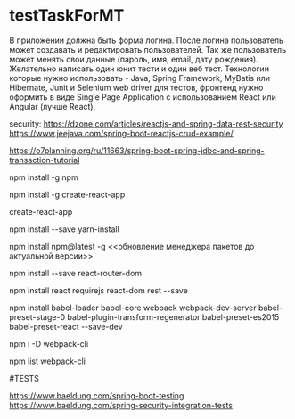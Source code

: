 # testTaskForMT
В приложении должна быть форма логина. После логина пользователь может создавать и редактировать пользователей. Так же пользователь может менять свои данные (пароль, имя, email, дату рождения). Желательно написать один юнит тести и один веб тест. Технологии которые нужно использовать - Java, Spring Framework, MyBatis или Hibernate, Junit и Selenium web driver для тестов, фронтенд нужно оформить в виде Single Page Application с использованием React или Angular (лучше React).

security: https://dzone.com/articles/reactjs-and-spring-data-rest-security 
https://www.jeejava.com/spring-boot-reactjs-crud-example/


https://o7planning.org/ru/11663/spring-boot-spring-jdbc-and-spring-transaction-tutorial

npm install -g npm <to update npm to the latest version>

npm install -g create-react-app

create-react-app <app name>

npm install --save yarn-install

npm install npm@latest -g <<обновление менеджера пакетов до актуальной версии>>

npm install --save react-router-dom

npm install react requirejs react-dom rest --save

npm install babel-loader babel-core webpack webpack-dev-server babel-preset-stage-0
babel-plugin-transform-regenerator babel-preset-es2015 babel-preset-react --save-dev

npm i -D webpack-cli

npm list webpack-cli

#TESTS

https://www.baeldung.com/spring-boot-testing
https://www.baeldung.com/spring-security-integration-tests